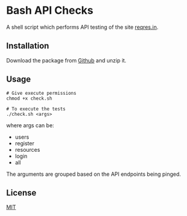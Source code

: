 # Bash API Checks

A shell script which performs API testing of the site [reqres.in](https://reqres.in/).

## Installation

Download the package from [Github](https://github.com/rathorsunpreet/playwrightTest) and unzip it.

## Usage

```console
# Give execute permissions
chmod +x check.sh

# To execute the tests
./check.sh <args>
```
where args can be:

* users
* register
* resources
* login
* all

The arguments are grouped based on the API endpoints being pinged.

## License

[MIT](https://choosealicense.com/licenses/mit/)